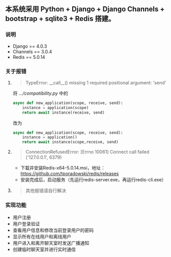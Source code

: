 ## 本系统采用 Python + Django + Django Channels + bootstrap + sqlite3 + Redis 搭建。

### 说明 ###

* Django == 4.0.3
* Channels == 3.0.4
* Redis == 5.0.14

### 关于报错 ###

1. > TypeError: \_\_call\_\_() missing 1 required positional argument: 'send'


    将 *.../compatibility.py* 中的 

    ```python
    async def new_application(scope, receive, send):
        instance = application(scope)
        return await instance(receive, send)
    ```

    改为

    ```python
    async def new_application(scope, receive, send):
        instance = application()
        return await instance(scope,receive, send)
    ```
2. > ConnectionRefusedError: [Errno 10061] Connect call failed ('127.0.0.1', 6379)
    
    * 下载并安装Redis-x64-5.0.14.msi，地址：https://github.com/tporadowski/redis/releases
    * 安装完成后，启动服务（先运行redis-server.exe，再运行redis-cli.exe）

3. > 其他报错请自行解决

### 实现功能

 - 用户注册
 - 用户登录验证
 - 查看用户信息和修改当前登录用户的密码
 - 显示所有在线用户和离线用户
 - 用户进入和离开聊天室时发送广播通知
 - 创建临时聊天室并进行实时通信

